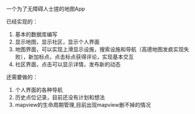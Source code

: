 一个为了无障碍人士搓的地图App

已经实现的：

1. 基本的数据库编写
2. 显示地图，显示社区，显示个人界面
3. 地图界面，可以实现上滑显示设施，搜索设施和导航（高德地图发疯实现失败），新加标点，点击标点获得评论，实现基本交互
4. 社区界面，点击可以显示详情，发布新的动态

还需要做的：

1. 个人界面的各种导航
2. 历史点位记录，目前还没有计划和想法
3. mapview的生命周期管理,目前出现mapview删不掉的情况

